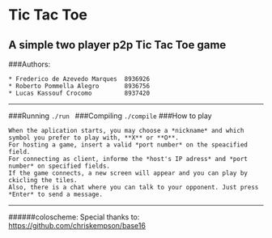 Tic Tac Toe
===========
A simple two player p2p Tic Tac Toe game
----------------------------------------

###Authors:

	* Frederico de Azevedo Marques	8936926
	* Roberto Pommella Alegro		8936756
	* Lucas Kassouf Crocomo			8937420

***

###Running
	```
	./run 
	```
###Compiling
	```
	./compile
	```
###How to play

	When the aplication starts, you may choose a *nickname* and which symbol you prefer to play with, **X** or **O**.
	For hosting a game, insert a valid *port number* on the speacified field.
	For connecting as client, informe the *host's IP adress* and *port number* on specified fields.
	If the game connects, a new screen will appear and you can play by ckicling the tiles. 
	Also, there is a chat where you can talk to your opponent. Just press *Enter* to send a message.
	
***

######coloscheme:
Special thanks to:
https://github.com/chriskempson/base16
